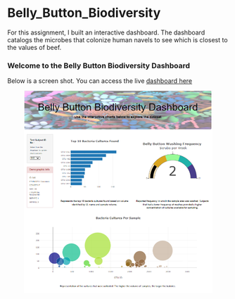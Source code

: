 # Belly_Button_Biodiversity

For this assignment, I built an interactive dashboard. The dashboard catalogs the microbes that colonize human navels to see which is closest to the values of beef.

### **Welcome to the Belly Button Biodiversity Dashboard**

Below is a screen shot. You can access the live [dashboard here](https://molivajimenez22.github.io/Belly_Button_Biodiversity/)

<p align="center" width="100%">
    <img width="85%" src="https://github.com/molivajimenez22/Belly_Button_Biodiversity/blob/main/images/Dashboard.png">
